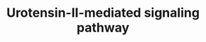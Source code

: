 ---
authors:
- Keshav
- Egonw
description: Schematic representation of Urotensin-II-mediated signaling pathway
last-edited: 2022-02-04
organisms:
- Homo sapiens
redirect_from:
- /index.php/Pathway:WP5158
- /instance/WP5158
revision: null
schema-jsonld:
- '@context': https://schema.org/
  '@id': https://wikipathways.github.io/pathways/WP5158.html
  '@type': Dataset
  creator:
    '@type': Organization
    name: WikiPathways
  description: Schematic representation of Urotensin-II-mediated signaling pathway
  keywords:
  - A1FM2
  - ABCA1
  - ACTA2
  - AGTR1
  - AKT1
  - ALOX5
  - ATP2A2
  - BAX
  - BCL2
  - CAMKIIA
  - CASP3
  - CASP9
  - CAT
  - CBP
  - CCNE1
  - CDK1
  - CDK2
  - CHUK
  - COL1A1
  - COL2A1
  - COL3A1
  - COL4A1
  - CREB
  - CTNNB1
  - CYBA
  - CYBB
  - DDIT3
  - EGFR
  - ESPL1
  - FN1
  - FSCN1
  - GANQ
  - GSK3A
  - GSK3B
  - HDAC5
  - HMOX1
  - HSPA2
  - ICAM1
  - 'IFN-ÃŽÂ³ '
  - IFNB
  - IKBKB
  - IL-6
  - IL1B
  - 'IL1ÃŽÂ² '
  - IRF3
  - JAK2
  - LTB4
  - MAPK1
  - MAPK14
  - MAPK3
  - MAPK8
  - MAPK9
  - MMP2
  - MMP9
  - NCF1
  - NCF2
  - NCF4
  - NFKB1
  - NFKB1A
  - NOX4
  - NPPA
  - NPPB
  - PCNA
  - PI3KCA
  - PIP2
  - PIP3
  - PLC
  - PLN
  - PRKACA
  - PTEN
  - PTPN11
  - Protein
  - RELA
  - RHOA
  - SMAD2
  - SMAD3
  - SOD2
  - STAT3
  - TF
  - TGFB1
  - TNF
  - TNF-alpha
  - TRPC4
  - UTR
  - Urotensin-II
  - VCAM1
  - p300
  license: CC0
  name: Urotensin-II-mediated signaling pathway
seo: CreativeWork
title: Urotensin-II-mediated signaling pathway
wpid: WP5158
---